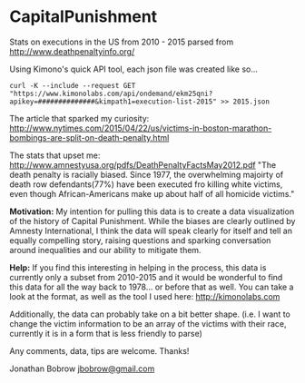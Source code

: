# CapitalPunishment
Stats on executions in the US from 2010 - 2015 parsed from http://www.deathpenaltyinfo.org/

Using Kimono's quick API tool, each json file was created like so...

```curl -K --include --request GET "https://www.kimonolabs.com/api/ondemand/ekm25qni?apikey=##############&kimpath1=execution-list-2015" >> 2015.json```

The article that sparked my curiosity:
http://www.nytimes.com/2015/04/22/us/victims-in-boston-marathon-bombings-are-split-on-death-penalty.html

The stats that upset me:
http://www.amnestyusa.org/pdfs/DeathPenaltyFactsMay2012.pdf
"The death penalty is racially biased. Since 1977, the overwhelming majoirty of death row defendants(77%) have been executed fro killing white victims, even though African-Americans make up about half of all homicide victims."

**Motivation:**
My intention for pulling this data is to create a data visualization of the history of Capital Punishment. While the biases are clearly outlined by Amnesty International, I think the data will speak clearly for itself and tell an equally compelling story, raising questions and sparking conversation around inequalities and our ability to mitigate them.

**Help:**
If you find this interesting in helping in the process, this data is currently only a subset from 2010-2015 and it would be wonderful to find this data for all the way back to 1978... or before that as well. You can take a look at the format, as well as the tool I used here: http://kimonolabs.com

Additionally, the data can probably take on a bit better shape. (i.e. I want to change the victim information to be an array of the victims with their race, currently it is in a form that is less friendly to parse)

Any comments, data, tips are welcome. Thanks!

Jonathan Bobrow
jbobrow@gmail.com
